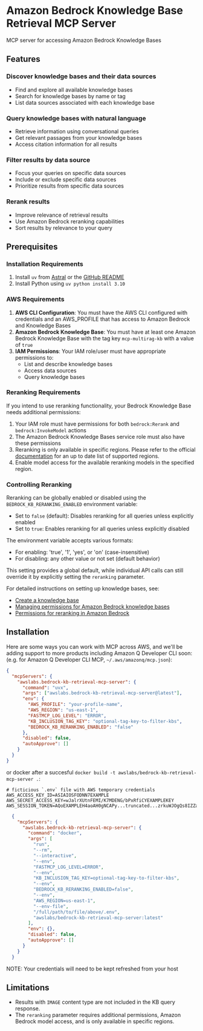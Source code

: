 # Amazon Bedrock Knowledge Base Retrieval MCP Server

MCP server for accessing Amazon Bedrock Knowledge Bases

## Features

### Discover knowledge bases and their data sources

- Find and explore all available knowledge bases
- Search for knowledge bases by name or tag
- List data sources associated with each knowledge base

### Query knowledge bases with natural language

- Retrieve information using conversational queries
- Get relevant passages from your knowledge bases
- Access citation information for all results

### Filter results by data source

- Focus your queries on specific data sources
- Include or exclude specific data sources
- Prioritize results from specific data sources

### Rerank results

- Improve relevance of retrieval results
- Use Amazon Bedrock reranking capabilities
- Sort results by relevance to your query

## Prerequisites

### Installation Requirements

1. Install `uv` from [Astral](https://docs.astral.sh/uv/getting-started/installation/) or the [GitHub README](https://github.com/astral-sh/uv#installation)
2. Install Python using `uv python install 3.10`

### AWS Requirements

1. **AWS CLI Configuration**: You must have the AWS CLI configured with credentials and an AWS_PROFILE that has access to Amazon Bedrock and Knowledge Bases
2. **Amazon Bedrock Knowledge Base**: You must have at least one Amazon Bedrock Knowledge Base with the tag key `mcp-multirag-kb` with a value of `true`
3. **IAM Permissions**: Your IAM role/user must have appropriate permissions to:
   - List and describe knowledge bases
   - Access data sources
   - Query knowledge bases

### Reranking Requirements

If you intend to use reranking functionality, your Bedrock Knowledge Base needs additional permissions:

1. Your IAM role must have permissions for both `bedrock:Rerank` and `bedrock:InvokeModel` actions
2. The Amazon Bedrock Knowledge Bases service role must also have these permissions
3. Reranking is only available in specific regions. Please refer to the official [documentation](https://docs.aws.amazon.com/bedrock/latest/userguide/rerank-supported.html) for an up to date list of supported regions.
4. Enable model access for the available reranking models in the specified region.

### Controlling Reranking

Reranking can be globally enabled or disabled using the `BEDROCK_KB_RERANKING_ENABLED` environment variable:

- Set to `false` (default): Disables reranking for all queries unless explicitly enabled
- Set to `true`: Enables reranking for all queries unless explicitly disabled

The environment variable accepts various formats:

- For enabling: 'true', '1', 'yes', or 'on' (case-insensitive)
- For disabling: any other value or not set (default behavior)

This setting provides a global default, while individual API calls can still override it by explicitly setting the `reranking` parameter.

For detailed instructions on setting up knowledge bases, see:

- [Create a knowledge base](https://docs.aws.amazon.com/bedrock/latest/userguide/knowledge-base-create.html)
- [Managing permissions for Amazon Bedrock knowledge bases](https://docs.aws.amazon.com/bedrock/latest/userguide/knowledge-base-prereq-permissions-general.html)
- [Permissions for reranking in Amazon Bedrock](https://docs.aws.amazon.com/bedrock/latest/userguide/rerank-prereq.html)

## Installation

Here are some ways you can work with MCP across AWS, and we'll be adding support to more products including Amazon Q Developer CLI soon: (e.g. for Amazon Q Developer CLI MCP, `~/.aws/amazonq/mcp.json`):

```json
{
  "mcpServers": {
    "awslabs.bedrock-kb-retrieval-mcp-server": {
      "command": "uvx",
      "args": ["awslabs.bedrock-kb-retrieval-mcp-server@latest"],
      "env": {
        "AWS_PROFILE": "your-profile-name",
        "AWS_REGION": "us-east-1",
        "FASTMCP_LOG_LEVEL": "ERROR",
        "KB_INCLUSION_TAG_KEY": "optional-tag-key-to-filter-kbs",
        "BEDROCK_KB_RERANKING_ENABLED": "false"
      },
      "disabled": false,
      "autoApprove": []
    }
  }
}
```

or docker after a succesful `docker build -t awslabs/bedrock-kb-retrieval-mcp-server .`:

```file
# ficticious `.env` file with AWS temporary credentials
AWS_ACCESS_KEY_ID=ASIAIOSFODNN7EXAMPLE
AWS_SECRET_ACCESS_KEY=wJalrXUtnFEMI/K7MDENG/bPxRfiCYEXAMPLEKEY
AWS_SESSION_TOKEN=AQoEXAMPLEH4aoAH0gNCAPy...truncated...zrkuWJOgQs8IZZaIv2BXIa2R4Olgk
```

```json
  {
    "mcpServers": {
      "awslabs.bedrock-kb-retrieval-mcp-server": {
        "command": "docker",
        "args": [
          "run",
          "--rm",
          "--interactive",
          "--env",
          "FASTMCP_LOG_LEVEL=ERROR",
          "--env",
          "KB_INCLUSION_TAG_KEY=optional-tag-key-to-filter-kbs",
          "--env",
          "BEDROCK_KB_RERANKING_ENABLED=false",
          "--env",
          "AWS_REGION=us-east-1",
          "--env-file",
          "/full/path/to/file/above/.env",
          "awslabs/bedrock-kb-retrieval-mcp-server:latest"
        ],
        "env": {},
        "disabled": false,
        "autoApprove": []
      }
    }
  }
```

NOTE: Your credentials will need to be kept refreshed from your host

## Limitations

- Results with `IMAGE` content type are not included in the KB query response.
- The `reranking` parameter requires additional permissions, Amazon Bedrock model access, and is only available in specific regions.
